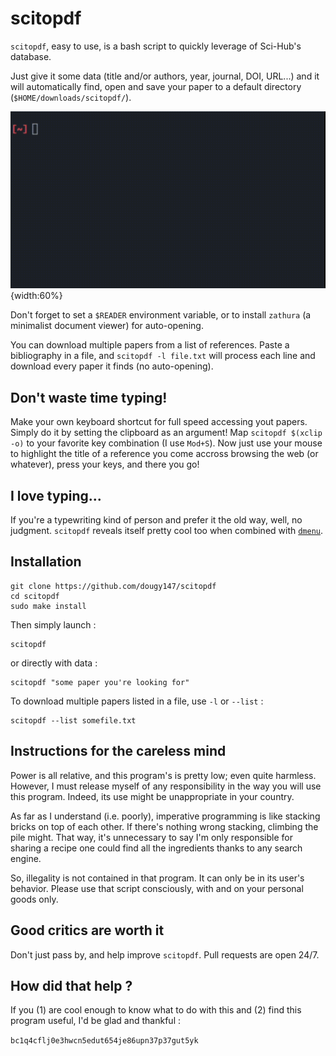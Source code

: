 # scitopdf

`scitopdf`, easy to use, is a bash script to quickly leverage of Sci-Hub's database.

Just give it some data (title and/or authors, year, journal, DOI, URL...) and it will automatically find, open and save your paper to a default directory (`$HOME/downloads/scitopdf/`).

![](example.gif){width:60%}

Don't forget to set a `$READER` environment variable, or to install `zathura` (a minimalist document viewer) for auto-opening.

You can download multiple papers from a list of references. Paste a bibliography in a file, and `scitopdf -l file.txt` will process each line and download every paper it finds (no auto-opening).

## Don't waste time typing!

Make your own keyboard shortcut for full speed accessing yout papers.
Simply do it by setting the clipboard as an argument!
Map `scitopdf $(xclip -o)` to your favorite key combination (I use `Mod+S`).
Now just use your mouse to highlight the title of a reference you come accross browsing the web (or whatever), press your keys, and there you go!

## I love typing...

If you're a typewriting kind of person and prefer it the old way, well, no judgment.
`scitopdf` reveals itself pretty cool too when combined with [`dmenu`](https://tools.suckless.org/dmenu/).

## Installation

```
git clone https://github.com/dougy147/scitopdf
cd scitopdf
sudo make install
```
Then simply launch :
```
scitopdf
```
or directly with data :
```
scitopdf "some paper you're looking for"
```

To download multiple papers listed in a file, use `-l` or `--list` :
```
scitopdf --list somefile.txt
```

## Instructions for the careless mind

Power is all relative, and this program's is pretty low; even quite harmless. However, I must release myself of any responsibility in the way you will use this program. Indeed, its use might be unappropriate in your country.

As far as I understand (i.e. poorly), imperative programming is like stacking bricks on top of each other.
If there's nothing wrong stacking, climbing the pile might.
That way, it's unnecessary to say I'm only responsible for sharing a recipe one could find all the ingredients thanks to any search engine.

So, illegality is not contained in that program. It can only be in its user's behavior.
Please use that script consciously, with and on your personal goods only.

## Good critics are worth it

Don't just pass by, and help improve `scitopdf`. Pull requests are open $24/7$.

## How did that help ?

If you (1) are cool enough to know what to do with this and (2) find this program useful, I'd be glad and thankful :

`bc1q4cflj0e3hwcn5edut654je86upn37p37gut5yk`
